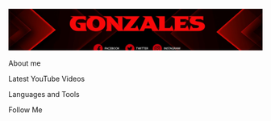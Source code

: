  [![Header](https://github.com/xxGonzalesxx/xxGonzalesxx/blob/main/assets/channels4_banner.png)](https://t.me/xxxGonzalesxxx)

  About me 


Latest YouTube Videos 

Languages and Tools 

Follow Me 
